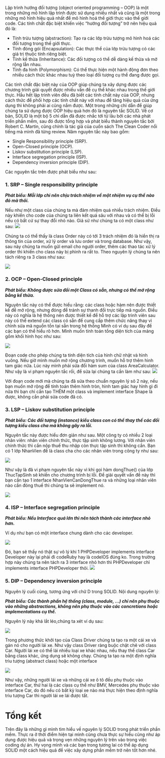 Lập trình hướng đối tượng (object oriented programming – OOP) là một trong những mô hình lập trình được sử dụng nhiều nhất và cũng là một trong những mô hình hiệu quả nhất để mô hình hoá thế giới thực vào thế giới code. Các tính chất đặc biệt khiến việc “hướng đối tượng” trở nên hiệu quả đó là:
* Tính trừu tượng (abstraction): Tạo ra các lớp trừu tượng mô hình hoá các đối tượng trong thế giới thực.
* Tính đóng gói (Encapsulation): Các thực thể của lớp trừu tượng có các giá trị thuộc tính riêng biệt.
* Tính kế thừa (Inheritance): Các đối tượng có thể dễ dàng kế thừa và mở rộng lẫn nhau.
* Tính đa hình (Polymorphism): Có thể thực hiện một hành động đơn theo nhiều cách thức khác nhau tuỳ theo loại đối tượng cụ thể đang được gọi.

 Các tính chất đặc biệt này của OOP giúp chúng ta xây dựng được các chương trình giải quyết được nhiều vấn đề cụ thể khác nhau trong thế giới thực. Hầu hết lập trình viên đều đã biết các tính chất này của OOP, nhưng cách thức để phối hợp các tính chất này với nhau để tăng hiệu quả của ứng dụng thì không phải ai cũng nắm được. Một trong những chỉ dẫn để giúp chúng ta sử dụng được OOP hiệu quả hơn đó là nguyên tắc SOLID. Về cơ bản, SOLID là một bộ 5 chỉ dẫn đã được nhắc tới từ lâu bởi các nhà phát triển phần mềm, sau đó được tổng hợp và phát biểu thành nguyên tắc bởi Robert C. Martin, cũng chính là tác giả của cuốn sách The Clean Coder nổi tiếng mà mình đã từng review. Năm nguyên tắc này bao gồm:
* Single Responsibility principle (SRP).
* Open-Closed principle (OCP).
* Liskov substitution principle (LSP).
* Interface segregation principle (ISP).
* Dependency inversion principle (DIP). 

Các nguyên tắc trên được phát biểu như sau:
### **1.   SRP – Single responsibility principle**

***Phát biểu: Mỗi lớp chỉ nên chịu trách nhiệm về một nhiệm vụ cụ thể nào đó mà thôi.***

Nếu như một class của chúng ta mà đảm nhiệm quá nhiều trách nhiệm. Điều này khiến cho code của chúng ta liên kết quá sâu với nhau và có thể bị lỗi nếu có bất cứ sự thay đổi nhỏ nào.
Giả sử như chúng ta có một class như sau:
 ![](https://images.viblo.asia/c275c553-438d-4cf6-9522-81175fbea506.png)


Chúng ta có thể thấy là class Order này có tới 3 trách nhiệm đó là hiển thị ra thông tin của order, xử lý order và lưu order và trong database. Như vậy, sau này chúng ta muốn gửi email cho người order, thêm các thao tác xử lý order thì khiến cho class này bị phình ra rất to. Theo nguyên lý chúng ta nên tách riêng ra 3 class như sau:
 
![](https://images.viblo.asia/94781955-e779-40f9-8be2-2a4f737dbde5.png)

### 2.   OCP – Open-Closed principle

***Phát biểu: Không được sửa đổi một Class có sẵn, nhưng có thể mở rộng bằng kế thừa.***

Nguyên tắc này có thể được hiểu rằng: các class hoặc hàm nên được thiết kế để mở rộng, nhưng đóng để tránh sự thanh đổi trực tiếp mã nguồn. Điều này có nghĩa là hệ thống nên được thiết kế để hỗ trợ các lập trình viên sau này có thể extend các class có sẵn để cung cấp thêm chức năng thay vì chỉnh sửa mã nguồn tồn tại sẵn trong hệ thống
Mình có ví dụ sau đây để các bạn có thể hiểu rõ hơn. Mình muốn tính toán tổng diện tích của mảng gồm khối hình học như sau:
 

![](https://images.viblo.asia/51cea7bc-75de-42f9-af9e-6c7dd1634530.png)



Đoạn code cho phép chúng ta tính diện tích của hình chữ nhật và hình vuông. Nếu giờ mình muốn mở rộng chương trình, muốn hỗ trợ thêm hình tam giác nữa. Lúc này mình phải sửa đổi hàm sum của class AreaCalculator. Như vậy là vi phạm nguyên tắc rồi, để sửa lại chúng ta cần làm như sau:
 ![](https://images.viblo.asia/638712ed-ee67-428b-bbad-575d3fd613c9.png)


Với đoạn code mới mà chúng ta đã sửa theo chuẩn nguyên lý sô 2 này, nếu bạn muốn mở rộng để tính toán thêm hình tròn, hình tam giác hay hình gì đi nữa thì bạn chỉ cần tạo THÊM một class và implement interface Shape là được, không cần phải sửa code đã có.
### **3.   LSP – Liskov substitution principle**

***Phát biểu: Các đối tượng (instance) kiểu class con có thể thay thế các đối tượng kiểu class cha mà không gây ra lỗi.***

Nguyên tắc này được hiểu đơn giản như sau. Một công ty có nhiều 2 loại nhân viên: nhân viên chính thức, thực tập sinh không lương. Với nhân viên chính thức thì cần nộp thuế thu nhập còn thực tập sinh thì không cần. Bạn có 1 lớp NhanVien để là class cha cho các nhân viên trong công ty như sau:
 
![](https://images.viblo.asia/cbaa7caa-071b-4ad9-a2f4-8af2e646580d.png)


Như vậy là đã vi phạm nguyên tắc này vì khi gọi hàm dongThue() của lớp ThucTapSinh sẽ khiến cho chương trình bị lỗi. Để giải quyết vấn đề này thì bạn cần tạo 1 interface NhanVienCanDongThue ra và những loại nhân viên nào cần đóng thuế thì chúng ta sẽ implement nó.
 
![](https://images.viblo.asia/eb9dbdd0-9024-41c6-8147-4cf170f9b0c4.png)




### **4.   ISP – Interface segregation principle**

***Phát biểu: Nếu Interface quá lớn thì nên tách thành các interface nhỏ hơn.***

Ví dụ như bạn có một interface chung dành cho các developer.
 
![](https://images.viblo.asia/fd4a74c4-8ad7-4060-a993-5490a2f8565f.png)


Đó, bạn sẽ thấy nó thật sự vô lý khi 1 PHPDeveloper implements interface Developer này lại phải đi codeRuby hay là codeIOS đúng ko. Trong trường hợp này chúng ta nên tách ra 3 interface nhỏ hơn thì PHPDeveloper chỉ implements interface PHPDeveloper thôi.
 ![](https://images.viblo.asia/b1a0add5-33de-4aa9-8751-2d61d6e37771.png)



### **5.   DIP – Dependency inversion principle**

Nguyên lý cuối cùng, tương ứng với chữ D trong SOLID. Nội dung nguyên lý:

***Phát biểu: Các thành phần hệ thống (class, module, …) chỉ nên phụ thuộc vào những abstractions, không nên phụ thuộc vào các concretions hoặc implementations cụ thể.***

Nguyên lý này khá lắt léo,chúng ta xét ví dụ sau:
 
![](https://images.viblo.asia/9e962b6e-c981-4cd4-ae12-4562a36083c4.png)



Trong phương thức khởi tạo của Class Driver chúng ta tạo ra một cái xe và gán nó cho người lái xe. Như vậy class Driver ràng buộc chặt chẽ với class Car. Người lái xe có thể lái nhiều loại xe khác nhau, nếu thay thế class Car bằng class khác, ứng dụng sẽ không chạy. Chúng ta tạo ra một định nghĩa trìu tượng (abstract class) hoặc một interface
 
![](https://images.viblo.asia/ab57713c-73fa-4a72-81e8-461cd4922365.png)



Như vậy, những người lái xe và những cái xe ô tô đều phụ thuộc vào interface Car, thứ hai là các class cụ thể như BMV, Mercedes phụ thuộc vào interface Car, do đó nếu có bất kỳ loại xe nào mà thực hiện theo định nghĩa trìu tượng Car thì người lái xe lái được tất.

# **Tổng kết**
Trên đây là những gì mình tìm hiểu về nguyên lý SOLID trong phát triển phần mềm. Thực ra ở thời điểm hiện tại mình cũng chưa thực sự hiểu cũng như áp dụng được hiệu quả và trọng vẹn những nguyên lý trên vào trong việc coding dự án. Hy vọng mình và các bạn trong tương lai có thể áp dụng SOLID một cách hiệu quả để việc xây dựng phần mềm trở nên tốt hơn nhé.